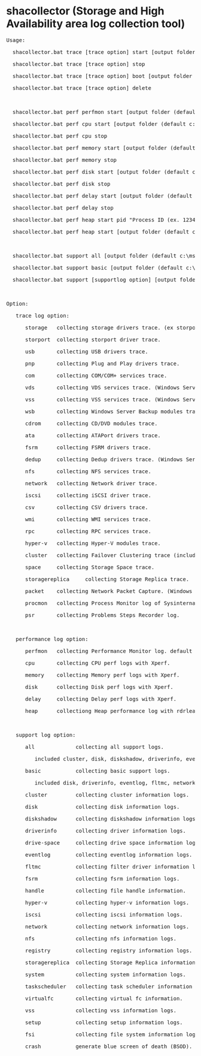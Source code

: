 # shacollector (Storage and High Availability area log collection tool)<BR>
<pre>
Usage:<BR>
  shacollector.bat trace [trace option] start [output folder (default c:\mslog)]<BR>
  shacollector.bat trace [trace option] stop<BR>
  shacollector.bat trace [trace option] boot [output folder (default c:\mslog)]<BR>
  shacollector.bat trace [trace option] delete<BR>
<BR>
  shacollector.bat perf perfmon start [output folder (default c:\mslog)] interval [sample interval [hh:mm:ss] (ex. 00:00:15) default 15sec]<BR>
  shacollector.bat perf cpu start [output folder (default c:\mslog)]<BR>
  shacollector.bat perf cpu stop<BR>
  shacollector.bat perf memory start [output folder (default c:\mslog)] tag "POOL TAG (ex. FMfn)"<BR>
  shacollector.bat perf memory stop<BR>
  shacollector.bat perf disk start [output folder (default c:\mslog)]<BR>
  shacollector.bat perf disk stop<BR>
  shacollector.bat perf delay start [output folder (default c:\mslog)]<BR>
  shacollector.bat perf delay stop<BR>
  shacollector.bat perf heap start pid "Process ID (ex. 1234)" enable<BR>
  shacollector.bat perf heap start [output folder (default c:\mslog)] pid "Process ID (ex. 1234)" snap<BR>
<BR>
  shacollector.bat support all [output folder (default c:\mslog)]<BR>
  shacollector.bat support basic [output folder (default c:\mslog)]<BR>
  shacollector.bat support [supportlog option] [output folder (default c:\mslog)]<BR>
<BR>
Option:<BR>
   trace log option:<BR>
      storage   collecting storage drivers trace. (ex storport.sys, classpnp.sys ...)<BR>
      storport  collecting storport driver trace.<BR>
      usb       collecting USB drivers trace.<BR>
      pnp       collecting Plug and Play drivers trace.<BR>
      com       collecting COM/COM+ services trace.<BR>
      vds       collecting VDS services trace. (Windows Server 2012 or later)<BR>
      vss       collecting VSS services trace. (Windows Server 2008 R2 or later)<BR>
      wsb       collecting Windows Server Backup modules trace. (Windows Server 2008 R2 or later)<BR>
      cdrom     collecting CD/DVD modules trace.<BR>
      ata       collecting ATAPort drivers trace.<BR>
      fsrm      collecting FSRM drivers trace.<BR>
      dedup     collecting Dedup drivers trace. (Windows Server 2012 or later)<BR>
      nfs       collecting NFS services trace.<BR>
      network   collecting Network driver trace.<BR>
      iscsi     collecting iSCSI driver trace.<BR>
      csv       collecting CSV drivers trace.<BR>
      wmi       collecting WMI services trace.<BR>
      rpc       collecting RPC services trace.<BR>
      hyper-v   collecting Hyper-V modules trace.<BR>
      cluster   collecting Failover Clustering trace (included netft trace).<BR>
      space     collecting Storage Space trace.<BR>
      storagereplica     collecting Storage Replica trace.<BR>
      packet    collecting Network Packet Capture. (Windows Server 2008 R2 or later)<BR>
      procmon   collecting Process Monitor log of Sysinternals.<BR>
      psr       collecting Problems Steps Recorder log.<BR>
<BR>
   performance log option:<BR>
      perfmon   collecting Performance Monitor log. default sample interval is 15sec.<BR>
      cpu       collecting CPU perf logs with Xperf.<BR>
      memory    collecting Memory perf logs with Xperf.<BR>
      disk      collecting Disk perf logs with Xperf.<BR>
      delay     collecting Delay perf logs with Xperf.<BR>
      heap      collectiong Heap performance log with rdrleakdiag.<BR>
<BR>
   support log option:<BR>
      all             collecting all support logs.<BR>
         included cluster, disk, diskshadow, driverinfo, eventlog, fltmc, fsrm, handle, hyper-v, iscsi, network, nfs, registry, storagereplica, system, taskscheduler, virtualfc, vss<BR>
      basic           collecting basic support logs.<BR>
         included disk, driverinfo, eventlog, fltmc, network, system, vss<BR>
      cluster         collecting cluster information logs.<BR>
      disk            collecting disk information logs.<BR>
      diskshadow      collecting diskshadow information logs.<BR>
      driverinfo      collecting driver information logs.<BR>
      drive-space     collecting drive space information logs.<BR>
      eventlog        collecting eventlog information logs.<BR>
      fltmc           collecting filter driver information logs.<BR>
      fsrm            collecting fsrm information logs.<BR>
      handle          collecting file handle information.<BR>
      hyper-v         collecting hyper-v information logs.<BR>
      iscsi           collecting iscsi information logs.<BR>
      network         collecting network information logs.<BR>
      nfs             collecting nfs information logs.<BR>
      registry        collecting registry information logs.<BR>
      storagereplica  collecting Storage Replica information logs.<BR>
      system          collecting system information logs.<BR>
      taskscheduler   collecting task scheduler information logs.<BR>
      virtualfc       collecting virtual fc information.<BR>
      vss             collecting vss information logs.<BR>
      setup           collecting setup information logs.<BR>
      fsi             collecting file system information logs.<BR>
      crash           generate blue screen of death (BSOD).<BR>
</pre>
